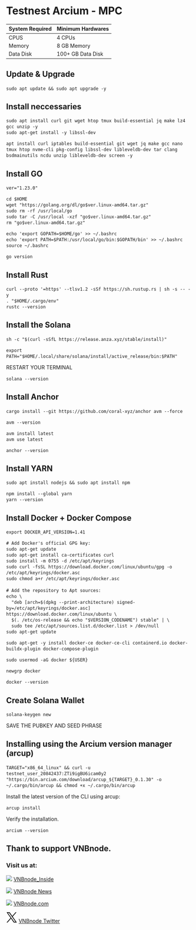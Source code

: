 # Testnest Arcium - MPC

| System Required | Minimum Hardwares |
| --- | --- |
| CPUS |  4 CPUs |
| Memory | 8 GB Memory |
| Data Disk | 100+ GB Data Disk |

## Update & Upgrade
```
sudo apt update && sudo apt upgrade -y
```
## Install neccessaries
```
sudo apt install curl git wget htop tmux build-essential jq make lz4 gcc unzip -y
sudo apt-get install -y libssl-dev
```
```
apt install curl iptables build-essential git wget jq make gcc nano tmux htop nvme-cli pkg-config libssl-dev libleveldb-dev tar clang bsdmainutils ncdu unzip libleveldb-dev screen -y
```
## Install GO
```
ver="1.23.0"
```
```
cd $HOME
wget "https://golang.org/dl/go$ver.linux-amd64.tar.gz"
sudo rm -rf /usr/local/go
sudo tar -C /usr/local -xzf "go$ver.linux-amd64.tar.gz"
rm "go$ver.linux-amd64.tar.gz"
```
```
echo 'export GOPATH=$HOME/go' >> ~/.bashrc
echo 'export PATH=$PATH:/usr/local/go/bin:$GOPATH/bin' >> ~/.bashrc
source ~/.bashrc
```
```
go version
```
## Install Rust
```
curl --proto '=https' --tlsv1.2 -sSf https://sh.rustup.rs | sh -s -- -y
. "$HOME/.cargo/env"
rustc --version
```
## Install the Solana 
```
sh -c "$(curl -sSfL https://release.anza.xyz/stable/install)"
```
```
export PATH="$HOME/.local/share/solana/install/active_release/bin:$PATH"
```
RESTART YOUR TERMINAL
```
solana --version
```
## Install Anchor
```
cargo install --git https://github.com/coral-xyz/anchor avm --force
```
```
avm --version
```
```
avm install latest
avm use latest
```
```
anchor --version
```
## Install YARN
```
sudo apt install nodejs && sudo apt install npm
```
```
npm install --global yarn
yarn --version
```
## Install Docker + Docker Compose
```
export DOCKER_API_VERSION=1.41
```
```
# Add Docker's official GPG key:
sudo apt-get update
sudo apt-get install ca-certificates curl
sudo install -m 0755 -d /etc/apt/keyrings
sudo curl -fsSL https://download.docker.com/linux/ubuntu/gpg -o /etc/apt/keyrings/docker.asc
sudo chmod a+r /etc/apt/keyrings/docker.asc

# Add the repository to Apt sources:
echo \
  "deb [arch=$(dpkg --print-architecture) signed-by=/etc/apt/keyrings/docker.asc] https://download.docker.com/linux/ubuntu \
  $(. /etc/os-release && echo "$VERSION_CODENAME") stable" | \
  sudo tee /etc/apt/sources.list.d/docker.list > /dev/null
sudo apt-get update
```
```
sudo apt-get -y install docker-ce docker-ce-cli containerd.io docker-buildx-plugin docker-compose-plugin
```
```
sudo usermod -aG docker ${USER}
```
```
newgrp docker
```
```
docker --version
```
## Create Solana Wallet
```
solana-keygen new
```
SAVE THE PUBKEY AND SEED PHRASE
## Installing using the Arcium version manager (arcup)
```
TARGET="x86_64_linux" && curl -u testnet_user_20842437:ZTi9igBU6icam0y2 "https://bin.arcium.com/download/arcup_${TARGET}_0.1.30" -o ~/.cargo/bin/arcup && chmod +x ~/.cargo/bin/arcup
```
Install the latest version of the CLI using arcup:
```
arcup install
```
Verify the installation.
```
arcium --version
```
## Thank to support VNBnode.
### Visit us at:

<img src="https://user-images.githubusercontent.com/50621007/183283867-56b4d69f-bc6e-4939-b00a-72aa019d1aea.png" width="30"/> <a href="https://t.me/VNBnodegroup" target="_blank">VNBnode_Inside</a>

<img src="https://user-images.githubusercontent.com/50621007/183283867-56b4d69f-bc6e-4939-b00a-72aa019d1aea.png" width="30"/> <a href="https://t.me/Vnbnode" target="_blank">VNBnode News</a>

<img src="https://github.com/vnbnode/binaries/blob/main/Logo/VNBnode.jpg" width="30"/> <a href="https://VNBnode.com" target="_blank">VNBnode.com</a>

<img src="https://github.com/vnbnode/binaries/blob/main/Logo/twitter_icon.png" width="30" height="30"/> <a href="https://x.com/vnbnode" target="_blank">VNBnode Twitter</a>
